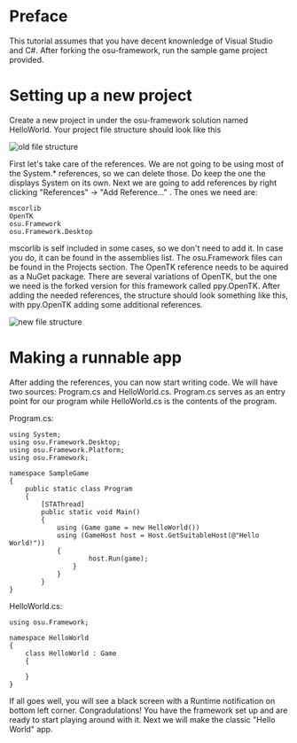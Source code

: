 # Preface

This tutorial assumes that you have decent knownledge of Visual Studio and C#. After forking the osu-framework, run the sample game project provided.

# Setting up a new project

Create a new project in under the osu-framework solution named HelloWorld. Your project file structure should look like this 

![old file structure](http://i.imgur.com/Y2ulFTM.png)

First let's take care of the references. We are not going to be using most of the System.* references, so we can delete those. Do keep the one the displays System on its own. Next we are going to add references by right clicking "References" -> "Add Reference..." . The ones we need are:

	mscorlib
	OpenTK
	osu.Framework
	osu.Framework.Desktop

mscorlib is self included in some cases, so we don't need to add it. In case you do, it can be found in the assemblies list. The osu.Framework files can be found in the Projects section. The OpenTK reference needs to be aquired as a NuGet package. There are several variations of OpenTK, but the one we need is the forked version for this framework called ppy.OpenTK. After adding the needed references, the structure should look something like this, with ppy.OpenTK adding some additional references.

![new file structure](http://i.imgur.com/dUgMKIz.png)

# Making a runnable app

After adding the references, you can now start writing code. We will have two sources: Program.cs and HelloWorld.cs. Program.cs serves as an entry point for our program while HelloWorld.cs is the contents of the program. 

Program.cs:

    using System;
    using osu.Framework.Desktop;
    using osu.Framework.Platform;
    using osu.Framework;

	namespace SampleGame
	{
		public static class Program
		{
			[STAThread]
			public static void Main()
			{
				using (Game game = new HelloWorld())
				using (GameHost host = Host.GetSuitableHost(@"Hello World!"))
				{
			    		host.Run(game);
			    	}
	        	}
 	    	}
	}

HelloWorld.cs:

    using osu.Framework;

	namespace HelloWorld
	{		    
		class HelloWorld : Game
		{

		}
	}

If all goes well, you will see a black screen with a Runtime notification on bottom left corner. Congradulations! You have the framework set up and are ready to start playing around with it. Next we will make the classic "Hello World" app.
